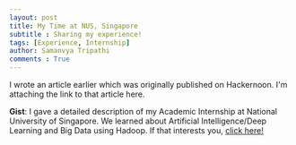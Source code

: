 ```yaml
---
layout: post
title: My Time at NUS, Singapore
subtitle : Sharing my experience!
tags: [Experience, Internship]
author: Samanvya Tripathi
comments : True
---
```


I wrote an article earlier which was originally published on Hackernoon. I'm attaching the link to that article here.

**Gist**: I gave a detailed description of my Academic Internship at National University of Singapore. We learned about Artificial Intelligence/Deep Learning and Big Data using Hadoop. If that interests you, [click here!](https://hackernoon.com/my-time-at-nus-singapore-bxwp3cb2)